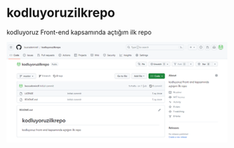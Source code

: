 # kodluyoruzilkrepo
kodluyoruz Front-end kapsamında açtığım ilk repo

![Github1](./resim/Github1.png)
